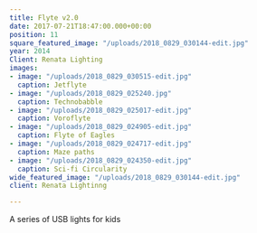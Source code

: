 ```yaml
---
title: Flyte v2.0
date: 2017-07-21T18:47:00.000+00:00
position: 11
square_featured_image: "/uploads/2018_0829_030144-edit.jpg"
year: 2014
Client: Renata Lighting
images:
- image: "/uploads/2018_0829_030515-edit.jpg"
  caption: Jetflyte
- image: "/uploads/2018_0829_025240.jpg"
  caption: Technobabble
- image: "/uploads/2018_0829_025017-edit.jpg"
  caption: Voroflyte
- image: "/uploads/2018_0829_024905-edit.jpg"
  caption: Flyte of Eagles
- image: "/uploads/2018_0829_024717-edit.jpg"
  caption: Maze paths
- image: "/uploads/2018_0829_024350-edit.jpg"
  caption: Sci-fi Circularity
wide_featured_image: "/uploads/2018_0829_030144-edit.jpg"
client: Renata Lightinng

---
```

A series of USB lights for kids